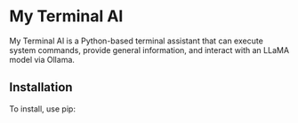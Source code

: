 # My Terminal AI

My Terminal AI is a Python-based terminal assistant that can execute system commands, provide general information, and interact with an LLaMA model via Ollama.

## Installation

To install, use pip:

